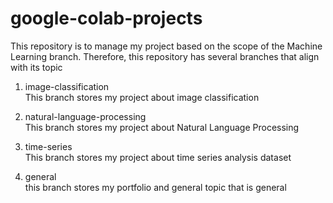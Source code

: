 # google-colab-projects

This repository is to manage my project based on the scope of the Machine Learning branch.
Therefore, this repository has several branches that align with its topic

1. image-classification<br>
   This branch stores my project about image classification

2. natural-language-processing<br>
   This branch stores my project about Natural Language Processing

3. time-series<br>
   This branch stores my project about time series analysis dataset

4. general<br>
   this branch stores my portfolio and general topic that is general
